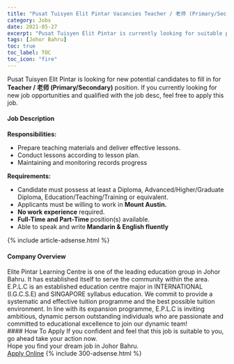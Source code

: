 ```yaml
---
title: "Pusat Tuisyen Elit Pintar Vacancies Teacher / 老师 (Primary/Secondary)" 
category: Jobs 
date: 2021-05-27 
excerpt: "Pusat Tuisyen Elit Pintar is currently looking for suitable person to fill in the Teacher / 老师 (Primary/Secondary) which based in Johor Bahru" 
tags: [Johor Bahru] 
toc: true 
toc_label: TOC 
toc_icon: "fire" 
--- 
```


<p>Pusat Tuisyen Elit Pintar is looking for new potential candidates to fill in for <b>Teacher / 老师 (Primary/Secondary)</b> position. If you currently looking for new job opportunities and qualified with the job desc, feel free to apply this job.
</p><div><div><h4>Job Description</h4></div><div><div><span><div><p><strong>Responsibilities:</strong></p><ul><li>Prepare teaching materials and deliver effective lessons.</li><li>Conduct lessons according to lesson plan.</li><li>Maintaining and monitoring records progress&#160;</li></ul><p><strong>Requirements:</strong></p><ul><li>Candidate must possess at least a Diploma, Advanced/Higher/Graduate Diploma, Education/Teaching/Training or equivalent.</li><li>Applicants must be willing to work in <strong>Mount Austin.</strong></li><li><strong>No work experience</strong> required.</li><li><strong>Full-Time and Part-Time </strong>position(s) available.</li><li>Able to speak and write<strong> Mandarin &amp; English fluently</strong></li></ul></div></span></div></div></div> 
{% include article-adsense.html %} 
<div><div><h4>Company Overview</h4></div><div><div><span><div><div>Elite Pintar Learning Centre is one of the leading education group in Johor Bahru. It has established itself to serve the community within the area. E.P.L.C is an established education centre major in INTERNATIONAL (I.G.C.S.E) and SINGAPORE syllabus education. We commit to provide a systematic and effective tuition programme and the best possible tuition environment. In line with its expansion programme, E.P.L.C is inviting ambitious, dynamic person outstanding individuals who are passionate and committed to educational excellence to join our dynamic team!</div></div></span></div></div></div> 
#### How To Apply 
If you confident and feel that this job is suitable to you, go ahead take your action now. <br/> 
Hope you find your dream job in Johor Bahru. <br/> 
<a href="https://www.jobstreet.com.my/en/job/teacher-老师-primary-secondary-4575911?jobId=jobstreet-my-job-4575911&" class="btn btn--info" target="_blank" rel="nofollow noopenner">Apply Online</a> 
{% include 300-adsense.html %} 